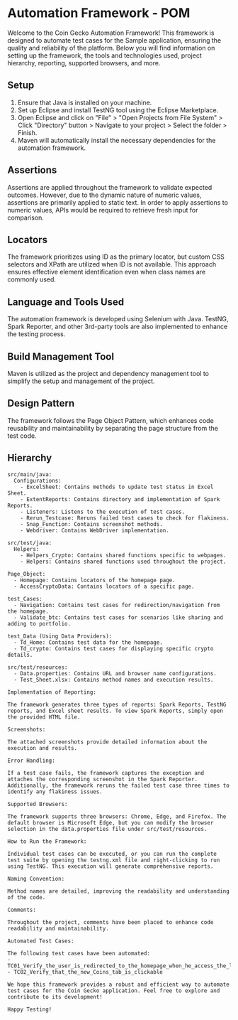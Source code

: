 # Automation Framework - POM

Welcome to the Coin Gecko Automation Framework! This framework is designed to automate test cases for the Sample application, ensuring the quality and reliability of the platform. Below you will find information on setting up the framework, the tools and technologies used, project hierarchy, reporting, supported browsers, and more.

## Setup

1. Ensure that Java is installed on your machine.
2. Set up Eclipse and install TestNG tool using the Eclipse Marketplace.
3. Open Eclipse and click on "File" > "Open Projects from File System" > Click "Directory" button > Navigate to your project > Select the folder > Finish.
4. Maven will automatically install the necessary dependencies for the automation framework.

## Assertions

Assertions are applied throughout the framework to validate expected outcomes. However, due to the dynamic nature of numeric values, assertions are primarily applied to static text. In order to apply assertions to numeric values, APIs would be required to retrieve fresh input for comparison.

## Locators

The framework prioritizes using ID as the primary locator, but custom CSS selectors and XPath are utilized when ID is not available. This approach ensures effective element identification even when class names are commonly used.

## Language and Tools Used

The automation framework is developed using Selenium with Java. TestNG, Spark Reporter, and other 3rd-party tools are also implemented to enhance the testing process.

## Build Management Tool

Maven is utilized as the project and dependency management tool to simplify the setup and management of the project.

## Design Pattern

The framework follows the Page Object Pattern, which enhances code reusability and maintainability by separating the page structure from the test code. 

## Hierarchy

```
src/main/java:
  Configurations:
    - ExcelSheet: Contains methods to update test status in Excel Sheet.
    - ExtentReports: Contains directory and implementation of Spark Reports.
    - Listeners: Listens to the execution of test cases.
    - Rerun_Testcase: Reruns failed test cases to check for flakiness.
    - Snap_Function: Contains screenshot methods.
    - Webdriver: Contains WebDriver implementation.

src/test/java:
  Helpers:
    - Helpers_Crypto: Contains shared functions specific to webpages.
    - Helpers: Contains shared functions used throughout the project.

Page_Object:
  - Homepage: Contains locators of the homepage page.
  - AccessCryptoData: Contains locators of a specific page.

test_Cases:
  - Navigation: Contains test cases for redirection/navigation from the homepage.
  - Validate_btc: Contains test cases for scenarios like sharing and adding to portfolio.

test_Data (Using Data Providers):
  - Td_Home: Contains test data for the homepage.
  - Td_crypto: Contains test cases for displaying specific crypto details.

src/test/resources:
  - Data.properties: Contains URL and browser name configurations.
  - Test_Sheet.xlsx: Contains method names and execution results.

Implementation of Reporting:

The framework generates three types of reports: Spark Reports, TestNG reports, and Excel sheet results. To view Spark Reports, simply open the provided HTML file.

Screenshots:

The attached screenshots provide detailed information about the execution and results.

Error Handling:

If a test case fails, the framework captures the exception and attaches the corresponding screenshot in the Spark Reporter. Additionally, the framework reruns the failed test case three times to identify any flakiness issues.

Supported Browsers:

The framework supports three browsers: Chrome, Edge, and Firefox. The default browser is Microsoft Edge, but you can modify the browser selection in the data.properties file under src/test/resources.

How to Run the Framework:

Individual test cases can be executed, or you can run the complete test suite by opening the testng.xml file and right-clicking to run using TestNG. This execution will generate comprehensive reports.

Naming Convention:

Method names are detailed, improving the readability and understanding of the code.

Comments:

Throughout the project, comments have been placed to enhance code readability and maintainability.

Automated Test Cases:

The following test cases have been automated:
- TC01_Verify_the_user_is_redirected_to_the_homepage_when_he_access_the_link
- TC02_Verify_that_the_new_Coins_tab_is_clickable

We hope this framework provides a robust and efficient way to automate test cases for the Coin Gecko application. Feel free to explore and contribute to its development!

Happy Testing!
